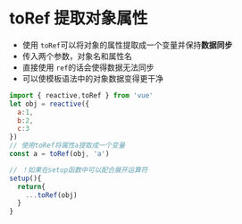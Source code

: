 # toRef 提取对象属性

* 使用 `toRef`可以将对象的属性提取成一个变量并保持**数据同步**
* 传入两个参数，对象名和属性名
* 直接使用 `ref`的话会使得数据无法同步
* 可以使模板语法中的对象数据变得更干净

```js
import { reactive,toRef } from 'vue'
let obj = reactive({
  a:1,
  b:2,
  c:3
})
// 使用toRef将属性a提取成一个变量
const a = toRef(obj, 'a')

// ！如果在setup函数中可以配合展开运算符
setup(){
  return{
    ...toRef(obj)
  }
}
```
